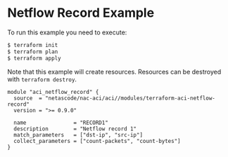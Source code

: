 <!-- BEGIN_TF_DOCS -->
# Netflow Record Example

To run this example you need to execute:

```bash
$ terraform init
$ terraform plan
$ terraform apply
```

Note that this example will create resources. Resources can be destroyed with `terraform destroy`.

```hcl
module "aci_netflow_record" {
  source  = "netascode/nac-aci/aci//modules/terraform-aci-netflow-record"
  version = ">= 0.9.0"

  name               = "RECORD1"
  description        = "Netflow record 1"
  match_parameters   = ["dst-ip", "src-ip"]
  collect_parameters = ["count-packets", "count-bytes"]
}
```
<!-- END_TF_DOCS -->